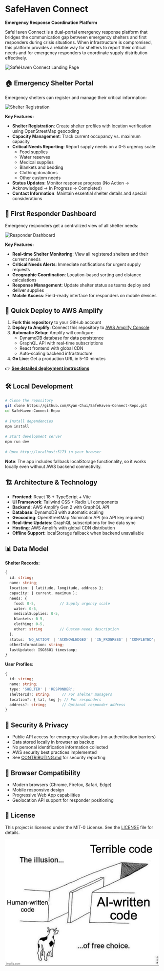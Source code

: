 # SafeHaven Connect

**Emergency Response Coordination Platform**

SafeHaven Connect is a dual-portal emergency response platform that bridges the communication gap between emergency shelters and first responders during crisis situations. When infrastructure is compromised, this platform provides a reliable way for shelters to report their critical needs and for emergency responders to coordinate supply distribution effectively.

![SafeHaven Connect Landing Page](https://github.com/user-attachments/assets/4c1957bc-c72a-461a-bcd2-2e988e2c7bc6)

## 🏠 Emergency Shelter Portal

Emergency shelters can register and manage their critical information:

![Shelter Registration](https://github.com/user-attachments/assets/d58467ca-471b-440d-8437-41d4adaa9e5c)

**Key Features:**
- **Shelter Registration**: Create shelter profiles with location verification using OpenStreetMap geocoding
- **Capacity Management**: Track current occupancy vs. maximum capacity 
- **Critical Needs Reporting**: Report supply needs on a 0-5 urgency scale:
  - Food supplies
  - Water reserves  
  - Medical supplies
  - Blankets and bedding
  - Clothing donations
  - Other custom needs
- **Status Updates**: Monitor response progress (No Action → Acknowledged → In Progress → Completed)
- **Contact Information**: Maintain essential shelter details and special considerations

## 🚨 First Responder Dashboard  

Emergency responders get a centralized view of all shelter needs:

![Responder Dashboard](https://github.com/user-attachments/assets/05fcc0b2-ed1d-4a6a-97b9-126f7d1cc771)

**Key Features:**
- **Real-time Shelter Monitoring**: View all registered shelters and their current needs
- **Critical Needs Alerts**: Immediate notifications for urgent supply requests
- **Geographic Coordination**: Location-based sorting and distance calculations
- **Response Management**: Update shelter status as teams deploy and deliver supplies
- **Mobile Access**: Field-ready interface for responders on mobile devices

## 🚀 Quick Deploy to AWS Amplify

1. **Fork this repository** to your GitHub account
2. **Deploy to Amplify**: Connect this repository to [AWS Amplify Console](https://console.aws.amazon.com/amplify/)
3. **Automatic Setup**: Amplify will configure:
   - DynamoDB database for data persistence
   - GraphQL API with real-time subscriptions
   - React frontend with global CDN
   - Auto-scaling backend infrastructure
4. **Go Live**: Get a production URL in 5-10 minutes

👉 **[See detailed deployment instructions](DEPLOYMENT.md)**

## 🛠️ Local Development

```bash
# Clone the repository
git clone https://github.com/Ryan-Chui/SafeHaven-Connect-Repo.git
cd SafeHaven-Connect-Repo

# Install dependencies
npm install

# Start development server
npm run dev

# Open http://localhost:5173 in your browser
```

**Note**: The app includes fallback localStorage functionality, so it works locally even without AWS backend connectivity.

## 🏗️ Architecture & Technology

- **Frontend**: React 18 + TypeScript + Vite
- **UI Framework**: Tailwind CSS + Radix UI components
- **Backend**: AWS Amplify Gen 2 with GraphQL API
- **Database**: DynamoDB with automatic scaling
- **Geocoding**: OpenStreetMap Nominatim API (no API key required)
- **Real-time Updates**: GraphQL subscriptions for live data sync
- **Hosting**: AWS Amplify with global CDN distribution
- **Offline Support**: localStorage fallback when backend unavailable

## 📊 Data Model

**Shelter Records:**
```typescript
{
  id: string;
  name: string;
  location: { latitude, longitude, address };
  capacity: { current, maximum };
  needs: { 
    food: 0-5,           // Supply urgency scale
    water: 0-5, 
    medicalSupplies: 0-5,
    blankets: 0-5,
    clothing: 0-5,
    other: string        // Custom needs description
  };
  status: 'NO_ACTION' | 'ACKNOWLEDGED' | 'IN_PROGRESS' | 'COMPLETED';
  otherInformation: string;
  lastUpdated: ISO8601 timestamp;
}
```

**User Profiles:**
```typescript
{
  id: string;
  name: string;
  type: 'SHELTER' | 'RESPONDER';
  shelterId?: string;     // For shelter managers
  location?: { lat, lng }; // For responders
  address?: string;       // Optional responder address
}
```

## 🔐 Security & Privacy

- Public API access for emergency situations (no authentication barriers)
- Data stored locally in browser as backup
- No personal identification information collected
- AWS security best practices implemented
- See [CONTRIBUTING.md](CONTRIBUTING.md#security-issue-notifications) for security reporting

## 📱 Browser Compatibility

- Modern browsers (Chrome, Firefox, Safari, Edge)
- Mobile responsive design
- Progressive Web App capabilities
- Geolocation API support for responder positioning

## 📄 License

This project is licensed under the MIT-0 License. See the [LICENSE](LICENSE) file for details.

![image](IMG_3361.jpg)
